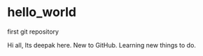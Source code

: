 # hello_world
first git repository

Hi all,
Its deepak here. New to GitHub.
Learning new things to do.
